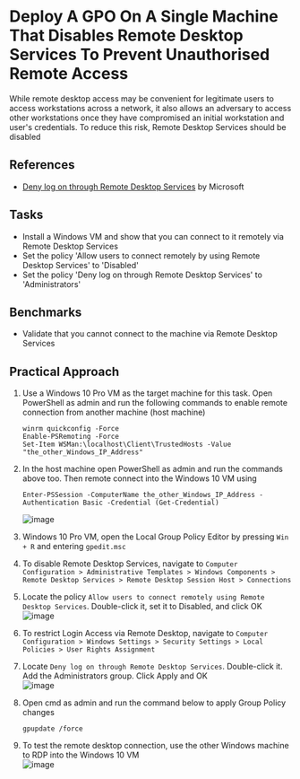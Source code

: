 # Deploy A GPO On A Single Machine That Disables Remote Desktop Services To Prevent Unauthorised Remote Access
While remote desktop access may be convenient for legitimate users to access workstations across a network, it also allows an adversary to access other workstations once they have compromised an initial workstation and user's credentials. To reduce this risk, Remote Desktop Services should be disabled



## References
- [Deny log on through Remote Desktop Services](https://learn.microsoft.com/en-us/previous-versions/windows/it-pro/windows-10/security/threat-protection/security-policy-settings/deny-log-on-through-remote-desktop-services) by Microsoft


## Tasks
- Install a Windows VM and show that you can connect to it remotely via Remote Desktop Services
- Set the policy 'Allow users to connect remotely by using Remote Desktop Services' to 'Disabled'
- Set the policy 'Deny log on through Remote Desktop Services' to 'Administrators'


## Benchmarks
- Validate that you cannot connect to the machine via Remote Desktop Services


## Practical Approach
1. Use a Windows 10 Pro VM as the target machine for this task. Open PowerShell as admin and run the following commands to enable remote connection from another machine (host machine)
   ```
   winrm quickconfig -Force
   Enable-PSRemoting -Force
   Set-Item WSMan:\localhost\Client\TrustedHosts -Value "the_other_Windows_IP_Address"
   ```
2. In the host machine open PowerShell as admin and run the commands above too. Then remote connect into the Windows 10 VM using
   ```
   Enter-PSSession -ComputerName the_other_Windows_IP_Address -Authentication Basic -Credential (Get-Credential)
   ```
   ![image](https://github.com/user-attachments/assets/bc441385-3abd-40a1-8bf3-f07c48f03a1f)

3. Windows 10 Pro VM, open the Local Group Policy Editor by pressing `Win + R` and entering `gpedit.msc`
4. To disable Remote Desktop Services, navigate to `Computer Configuration > Administrative Templates > Windows Components > Remote Desktop Services > Remote Desktop Session Host > Connections`
5. Locate the policy `Allow users to connect remotely using Remote Desktop Services`. Double-click it, set it to Disabled, and click OK <br/>
   ![image](https://github.com/user-attachments/assets/db2b07b6-31ec-4994-8fa9-01ffe263af8d)

6. To restrict Login Access via Remote Desktop, navigate to `Computer Configuration > Windows Settings > Security Settings > Local Policies > User Rights Assignment`
7. Locate `Deny log on through Remote Desktop Services`. Double-click it. Add the Administrators group. Click Apply and OK <br/>
   ![image](https://github.com/user-attachments/assets/8eadeb03-a889-4f70-b7d0-5054d954a275)

8. Open cmd as admin and run the command below to apply Group Policy changes
   ```
   gpupdate /force
   ```
9. To test the remote desktop connection, use the other Windows machine to RDP into the Windows 10 VM <br/>
   ![image](https://github.com/user-attachments/assets/bca8deac-603f-409b-aef2-da0842d3090d)


